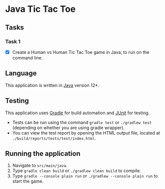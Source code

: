 # Java Tic Tac Toe

## Tasks

### Task 1
- [X] Create a Human vs Human Tic Tac Toe game in Java, to run on the command line.

## Language
This application is written in [Java](https://openjdk.java.net/) version 12*.

## Testing
This application uses [Gradle](https://docs.gradle.org/current/userguide/what_is_gradle.html) for build automation and [JUnit](https://junit.org/junit5/) for testing.
- Tests can be run using the command `gradle test` or `./gradlew test` (depending on whether you are using gradle wrapper).
- You can view the test report by opening the HTML output file, located at `./build/reports/tests/test/index.html`.

## Running the application
1. Navigate to `src/main/java`.
2. Type `gradle clean build` or `./gradlew clean build` to compile.
3. Type `gradle --console plain run` or `./gradlew --console plain run` to start the game.
